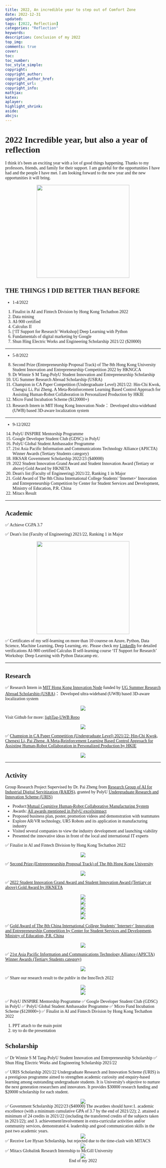 ```yaml
---
title: 2022, An incredible year to step out of Comfort Zone
date: 2022-12-31 
updated:
tags: [2022, Reflection]
categories: "Reflection"
keywords:
description: Conclusion of my 2022
top_img: 
comments: true 
cover:
toc:
toc_number:
toc_style_simple:
copyright:
copyright_author:
copyright_author_href:
copyright_url:
copyright_info:
mathjax:
katex:
aplayer:
highlight_shrink:
aside:
abcjs:
---
```


<span style = 'font-family: Times New Roman'>



# 2022 Incredible year, but also a year of reflection

I think it's been an exciting year with a lot of good things happening. Thanks to my professors, friends, and family for their support. I am grateful for the opportunities I have had and the people I have met. I am looking forward to the new year and the new opportunities it will bring.

<center><img src = '/img/2022/22R20221231.png' width = 300></center>

## THE THINGS I DID BETTER THAN BEFORE

- 1-4/2022
1. Finalist in AI and Fintech Division by Hong Kong Techathon 2022
2. Data mining
3. AI-900 certified 
4. Calculus II
5. [‘IT Support for Research’ Workshop] Deep Learning with Python 
6. Fundamentals of digital marketing by Google
7. Shun Hing Electric Works and Engineering Scholarship 2021/22 ($20000)

---

- 5-8/2022
8. Second Prize (Entrepreneurship Proposal Track) of The 8th Hong Kong University Student Innovation and Entrepreneurship Competition 2022 by HKNGCA
9. Dr Winnie S M Tang-PolyU Student Innovation and Entrepreneurship Scholarship
10. UG Summer Research Abroad Scholarship (USRA)
11. Champion in CA Paper Competition (Undergraduate Level) 2021/22: Hin-Chi Kwok, Chengxi Li, Pai Zheng. A Meta-Reinforcement Learning Based Control Approach for Assisting Human-Robot Collaboration in Personalized Production by HKIE
12. Micro Fund Incubation Scheme ($120000+)
13. Research Intern in MIT Hong Kong Innovation Node： Developed ultra-wideband (UWB) based 3D-aware localization system
   

---

- 9-12/2022
14. PolyU INSPIRE Mentorship Programme
15. Google Developer Student Club (GDSC) in PolyU
16. PolyU Global Student Ambassador Programme
17. 21st Asia Pacific Information and Communications Technology Alliance (APICTA) Winner Awards (Tertiary Students category)
18. HKSAR Government Scholarship 2022/23 ($40000)
19. 2022 Student Innovation Grand Award and Student Innovation Award (Tertiary or above) Gold Award by HKNETA 
20. Dean's list (Faculty of Engineering) 2021/22, Ranking 1 in Major
21. Gold Award of The 8th China International College Students' 'Internet+' Innovation and Entrepreneurship Competition by Center for Student Services and Development, Ministry of Education, P.R. China
22. Mitacs Result

---

## Academic
✅ Achieve CGPA 3.7
<!-- <center><img src = '22RGPA.png'></center> -->
✅ Dean's list (Faculty of Engineering) 2021/22, Ranking 1 in Major
<center><img src = '/img/2022/22RDean.png' width = 300 ></center>


<!-- <center><img src = '/img/2022/22RAzure_Certificate copy.png'></center> -->
✅ Certificates of my self-learning on more than 10 courese on Azure, Python, Data Science, Machine Learning, Deep Learning, etc.
Please check my [LinkedIn](https://www.linkedin.com/in/haley-kwok-4076a8254/) for detailed verifications
AI-900 certified 
Calculus II self-learning course
‘IT Support for Research’ Workshop: Deep Learning with Python 
Datacamp etc.


---
## Research
✅ Research Intern in [MIT Hong Kong Innovation Node](https://innovation.mit.edu/resource/hong-kong-innovation-node/) funded by [UG Summer Research Abroad Scholarship (USRA)](https://www.polyu.edu.hk/gs/ug-research/usra/)： Developed ultra-wideband (UWB) based 3D-aware localization system
<center><img src = '/img/2022/22RMIT.png'></center>

Visit Github for more: [lighTag-UWB Repo](https://github.com/lighTag-UWB/lighTag)
<center><img src = '/img/2022/22RMIT1.png'></center>


✅ [Champion in CA Paper Competition (Undergraduate Level) 2021/22: Hin-Chi Kwok, Chengxi Li, Pai Zheng. A Meta-Reinforcement Learning Based Control Approach for Assisting Human-Robot Collaboration in Personalized Production by HKIE](https://www.polyu.edu.hk/ise/news-and-events/news/2022/20220902-hkie_ca-student-award/)
<center><img src = '/img/2022/22RHKIE.png'></center>



---
## Activity

Group Research Project Supervised by Dr. Pai Zheng from [Research Group of AI for Industrial Digital Servitization (RAIDS)](https://www.raids.group/about-us/), granted by PolyU [Undergraduate Research and Innovation Scheme (URIS)](https://www.polyu.edu.hk/gs/ug-research/uris/about-uris/) 

- Product:[Mutual Cognitive Human-Robot Collaborative Manufacturing System](https://www.youtube.com/watch?v=6o_pd5VpC-s)
- Awards: [All awards mentioned in PolyU excelximpact](https://www.polyu.edu.hk/publications/excelximpact/issue/202212/polyu-community/polyu-students-robot-project-shines-in-major-technology-competitions)
- Proposed business plan, poster, promotion videos and demonstration with teammates
- Explore AR/VR technology, UR5 Robots and its application in manufacturing industry
- Visited several companies to view the industry development and launching viability
- Presented the innovative ideas in front of the local and international IT experts

✅ Finalist in AI and Fintech Division by Hong Kong Techathon 2022
<center><img src = '/img/2022/22RTechathon.png'></center>

✅ [Second Prize (Entrepreneurship Proposal Track) of The 8th Hong Kong University](https://research.polyu.edu.hk/en/prizes/second-prize-in-the-entrepreneurship-proposal-track-of-the-8th-ho)
<center><img src = '/img/2022/22RSecond.png'></center>

✅ [2022 Student Innovation Grand Award and Student Innovation Award (Tertiary or above) Gold Award by HKNETA](https://www.hkictawards.hk/award_en.php?year=2022&aid=8)
<center><img src = '/img/2022/22RHKICT.png'></center>
<!-- <center class = 'fourth'><img src = '22RHKICT3.jpeg' width = 200><img src = '22RHKICT2.jpeg' width = 200><img src = '22RHKICT1.jpeg' width = 200><img src = '22RHKICT4.jpeg' width = 200></center> -->

<center><img src = '/img/2022/22RHKICT1.jpeg'></center>
<center><img src = '/img/2022/22RHKICT2.jpeg'></center>
<center><img src = '/img/2022/22RHKICT3.jpeg'></center>
<center><img src = '/img/2022/22RHKICT4.jpeg'></center>

✅ [Gold Award of The 8th China International College Students' 'Internet+' Innovation and Entrepreneurship Competition by Center for Student Services and Development, Ministry of Education, P.R. China](https://www.polyu.edu.hk/ise/news-and-events/news/2022/20221201-student-award/)
<center><img src = '22Rinternet.png'></center>

✅ [21st Asia Pacific Information and Communications Technology Alliance (APICTA) Winner Awards (Tertiary Students category)](https://apicta.org/apicta-2022/)
<center><img src = '/img/2022/22RAPICTA.JPG'></center>

✅ Share our research result to the publiv in the InnoTech 2022
<center><img src = '/img/2022/22RInnoTech.png'></center>
<center><img src = '/img/2022/22RInnoTech.JPG'></center>


✅ PolyU INSPIRE Mentorship Programme
✅ Google Developer Student Club (GDSC) in PolyU
✅ PolyU Global Student Ambassador Programme
✅ Micro Fund Incubation Scheme ($120000+)
✅ Finalist in AI and Fintech Division by Hong Kong Techathon 2022

1. PPT attach to the main point
2. try to do the presentation
  
## Scholarship
✅ Dr Winnie S M Tang-PolyU Student Innovation and Entrepreneurship Scholarship
✅ Shun Hing Electric Works and Engineering Scholarship 2021/22
<!-- <center><img src = '22RShun Hing Electric Works and Engineering Scholarship_KWOK Hin Chi.png'></center> -->
✅ URIS Scholarship 2021/22 
Undergraduate Research and Innovation Scheme (URIS) is a prestigious programme aimed to strengthen academic curiosity and enquiry-based learning among outstanding undergraduate students. It is University's objective to nurture the next generation researchers and innovators. It provides $30000 research funding and $20000 scholarship for each student.
<center><img src = '/img/2022/22RURIS.png'></center>
✅ Government Scholarship 2022/23 ($40000)
The awardees should have:
​1. academic excellence (with a minimum cumulative GPA of 3.7 by the end of 2021/22);
2. attained a minimum of 24 credits in 2021/22 (including the transferred credits of the subjects taken in 2021/22); and
3. achievement/involvement in extra-curricular activities and/or community services, demonstrated 
4. leadership and good communication skills in the past two academic years.
<center><img src = '/img/2022/22RHKSAR.png'></center>
✅ Receive Lee Hysan Scholarship, but rejected due to the time-clash with MITACS
<center><img src = '/img/2022/22RSL.png'></center>
✅ Mitacs Globalink Research Internship to McGill University
<center><img src = '/img/2022/22RMitacs.png'></center>



<center>End of my 2022<center>